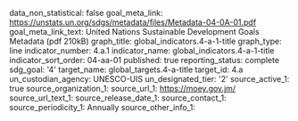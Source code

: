 data_non_statistical: false
goal_meta_link: https://unstats.un.org/sdgs/metadata/files/Metadata-04-0A-01.pdf
goal_meta_link_text: United Nations Sustainable Development Goals Metadata (pdf 210kB)
graph_title: global_indicators.4-a-1-title
graph_type: line
indicator_number: 4.a.1
indicator_name: global_indicators.4-a-1-title
indicator_sort_order: 04-aa-01
published: true
reporting_status: complete
sdg_goal: '4'
target_name: global_targets.4-a-title
target_id: 4.a
un_custodian_agency: UNESCO-UIS
un_designated_tier: '2'
source_active_1: true
source_organization_1: 
source_url_1: https://moey.gov.jm/
source_url_text_1: 
source_release_date_1: 
source_contact_1: 
source_periodicity_1: Annually
source_other_info_1: 